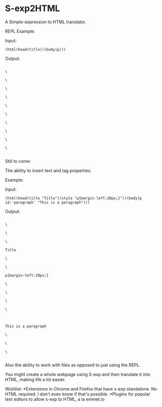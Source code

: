 S-exp2HTML
==========

A Simple-expression to HTML translator.

REPL Example:

Input:

<code>(html(head(title))(body(p)))</code>

Output:

<code>
\<html\><br/>
\<head\><br/>
\<title\><br/>
\</title\><br/>
\</head\><br/>
\<body\><br/>
\<p\><br/>
\</p\><br/>
\</body\><br/>
\</html\><br/>
</code>

Still to come:

The ability to insert text and tag properties.

Example:

Input:

<code>(html(head(title "Title")(style "p{margin-left:20px;}"))(body(p id:'paragraph' "This is a paragraph")))</code>

Output:

<code>
\<html\><br/>
\<head\><br/>
\<title\><br/>
Title<br/>
\</title\><br/>
\<style\><br/>
p{margin-left:20px;}<br/>
\</style\><br/>
\</head\><br/>
\<body\><br/>
\<p id='paragraph'\><br/>
This is a paragraph<br/>
\</p\><br/>
\</body\><br/>
\</html\><br/>
</code>

Also the ability to work with files as opposed to just using the REPL.

You might create a whole webpage using S-exp and then translate it into HTML, making life a lot easier.

Wishlist:
*Extensions in Chrome and Firefox that have s-exp standalone. No HTML required. I don't even know if that's possible.
*Plugins for popular text editors to allow s-exp to HTML, a la emmet.io
